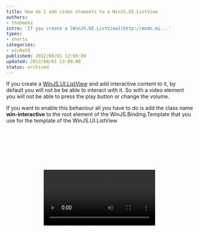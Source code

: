 ```yaml
---
title: How do I add video elements to a WinJS.UI.ListView
authors:
- thebeebs
intro: 'If you create a [WinJS.UI.ListView](http://msdn.mi...'
types:
- shorts
categories:
- win8at8
published: 2012/08/01 12:00:00
updated: 2012/08/01 13:00:00
status: archived
---
```


If you create a [WinJS.UI.ListView](http://msdn.microsoft.com/en-us/library/windows/apps/hh465496.aspx) and add interactive content to it, by default you will not be be able to interact with it. So with a video element you will not be able to press the play button or change the volume.

If you want to enable this behaviour all you have to do is add the class name **win-interactive** to the root element of the WinJS.Binding.Template that you use for the template of the WinJS.UI.ListView
  <div id="scid:f32c3428-b7e9-4f15-a8ea-c502c7ff2e88:76d234bf-4364-4a5d-ad9a-82d842872291" class="wlWriterEditableSmartContent" style="float: none; padding-bottom: 0px; padding-top: 0px; padding-left: 0px; margin: 0px; display: inline; padding-right: 0px"><pre class="brush: html;"><div id="videoTemplate" data-win-control="WinJS.Binding.Template">
        <div class="win-interactive">
            <h2 data-win-bind="innerText: title"></h2>
            <video width="300" src="images/video.mp4" controls="controls" />
        </div>
</div></pre></div>
